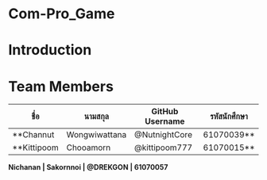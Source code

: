 # Com-Pro_Game
# Introduction
# Team Members
ชื่อ | นามสกุล | GitHub Username | รหัสนักศึกษา
------------ | ------------- | ------------- | -------------
**Channut | Wongwiwattana | @NutnightCore | 61070039**
**Kittipoom | Chooamorn | @kittipoom777 | 61070015**

**Nichanan | Sakornnoi | @DREKGON | 61070057**

